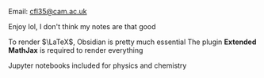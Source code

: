 Email: cfl35@cam.ac.uk

Enjoy lol, I don't think my notes are that good

To render $\LaTeX$, Obsidian is pretty much essential
The plugin __Extended MathJax__ is required to render everything

Jupyter notebooks included for physics and chemistry